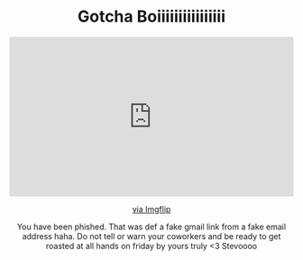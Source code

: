 <html>
  <head>
    <title>Gotcha</title>
  </head>
  <body>
    <h1 style="text-align:center;">Gotcha Boiiiiiiiiiiiiiiii</h1>
    <center>
    <div style="text-align:center;">
        <div style="width:800px;max-width:100%;">
            <div style="height:0;padding-bottom:56.11%;position:relative;">
                <iframe width="800" height="450" style="position:absolute;top:0;left:0;width:100%;height:100%;" frameBorder="0" src="https://imgflip.com/embed/78icei"></iframe>
            </div>
        <p><a href="https://imgflip.com/gif/78icei">via Imgflip</a></p>
        </div>
    </div>
    </center>
    <p style="text-align:center;">You have been phished. That was def a fake gmail link from a fake email address haha.  Do not tell or warn your coworkers and be ready to get roasted at all hands on friday by yours truly <3 Stevoooo</p>
  </body>
</html>
